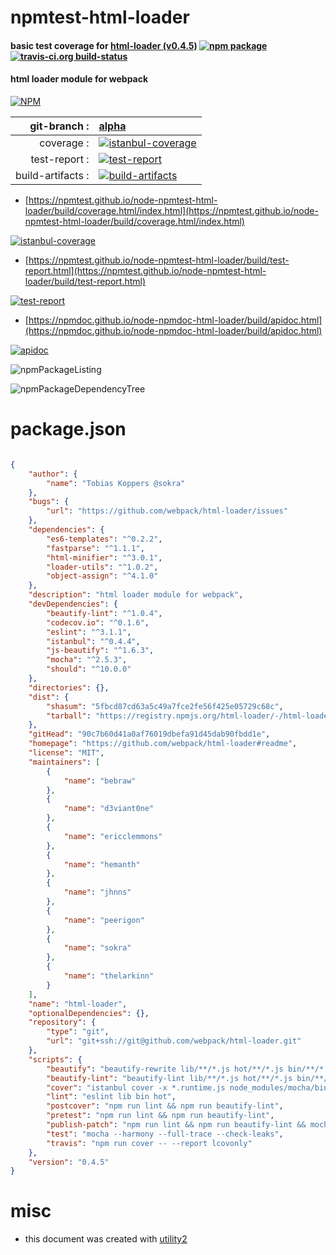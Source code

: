 # npmtest-html-loader

#### basic test coverage for  [html-loader (v0.4.5)](https://github.com/webpack/html-loader#readme)  [![npm package](https://img.shields.io/npm/v/npmtest-html-loader.svg?style=flat-square)](https://www.npmjs.org/package/npmtest-html-loader) [![travis-ci.org build-status](https://api.travis-ci.org/npmtest/node-npmtest-html-loader.svg)](https://travis-ci.org/npmtest/node-npmtest-html-loader)

#### html loader module for webpack

[![NPM](https://nodei.co/npm/html-loader.png?downloads=true&downloadRank=true&stars=true)](https://www.npmjs.com/package/html-loader)

| git-branch : | [alpha](https://github.com/npmtest/node-npmtest-html-loader/tree/alpha)|
|--:|:--|
| coverage : | [![istanbul-coverage](https://npmtest.github.io/node-npmtest-html-loader/build/coverage.badge.svg)](https://npmtest.github.io/node-npmtest-html-loader/build/coverage.html/index.html)|
| test-report : | [![test-report](https://npmtest.github.io/node-npmtest-html-loader/build/test-report.badge.svg)](https://npmtest.github.io/node-npmtest-html-loader/build/test-report.html)|
| build-artifacts : | [![build-artifacts](https://npmtest.github.io/node-npmtest-html-loader/glyphicons_144_folder_open.png)](https://github.com/npmtest/node-npmtest-html-loader/tree/gh-pages/build)|

- [https://npmtest.github.io/node-npmtest-html-loader/build/coverage.html/index.html](https://npmtest.github.io/node-npmtest-html-loader/build/coverage.html/index.html)

[![istanbul-coverage](https://npmtest.github.io/node-npmtest-html-loader/build/screenCapture.buildCi.browser.%252Ftmp%252Fbuild%252Fcoverage.lib.html.png)](https://npmtest.github.io/node-npmtest-html-loader/build/coverage.html/index.html)

- [https://npmtest.github.io/node-npmtest-html-loader/build/test-report.html](https://npmtest.github.io/node-npmtest-html-loader/build/test-report.html)

[![test-report](https://npmtest.github.io/node-npmtest-html-loader/build/screenCapture.buildCi.browser.%252Ftmp%252Fbuild%252Ftest-report.html.png)](https://npmtest.github.io/node-npmtest-html-loader/build/test-report.html)

- [https://npmdoc.github.io/node-npmdoc-html-loader/build/apidoc.html](https://npmdoc.github.io/node-npmdoc-html-loader/build/apidoc.html)

[![apidoc](https://npmdoc.github.io/node-npmdoc-html-loader/build/screenCapture.buildCi.browser.%252Ftmp%252Fbuild%252Fapidoc.html.png)](https://npmdoc.github.io/node-npmdoc-html-loader/build/apidoc.html)

![npmPackageListing](https://npmtest.github.io/node-npmtest-html-loader/build/screenCapture.npmPackageListing.svg)

![npmPackageDependencyTree](https://npmtest.github.io/node-npmtest-html-loader/build/screenCapture.npmPackageDependencyTree.svg)



# package.json

```json

{
    "author": {
        "name": "Tobias Koppers @sokra"
    },
    "bugs": {
        "url": "https://github.com/webpack/html-loader/issues"
    },
    "dependencies": {
        "es6-templates": "^0.2.2",
        "fastparse": "^1.1.1",
        "html-minifier": "^3.0.1",
        "loader-utils": "^1.0.2",
        "object-assign": "^4.1.0"
    },
    "description": "html loader module for webpack",
    "devDependencies": {
        "beautify-lint": "^1.0.4",
        "codecov.io": "^0.1.6",
        "eslint": "^3.1.1",
        "istanbul": "^0.4.4",
        "js-beautify": "^1.6.3",
        "mocha": "^2.5.3",
        "should": "^10.0.0"
    },
    "directories": {},
    "dist": {
        "shasum": "5fbcd87cd63a5c49a7fce2fe56f425e05729c68c",
        "tarball": "https://registry.npmjs.org/html-loader/-/html-loader-0.4.5.tgz"
    },
    "gitHead": "90c7b60d41a0af76019dbefa91d45dab90fbdd1e",
    "homepage": "https://github.com/webpack/html-loader#readme",
    "license": "MIT",
    "maintainers": [
        {
            "name": "bebraw"
        },
        {
            "name": "d3viant0ne"
        },
        {
            "name": "ericclemmons"
        },
        {
            "name": "hemanth"
        },
        {
            "name": "jhnns"
        },
        {
            "name": "peerigon"
        },
        {
            "name": "sokra"
        },
        {
            "name": "thelarkinn"
        }
    ],
    "name": "html-loader",
    "optionalDependencies": {},
    "repository": {
        "type": "git",
        "url": "git+ssh://git@github.com/webpack/html-loader.git"
    },
    "scripts": {
        "beautify": "beautify-rewrite lib/**/*.js hot/**/*.js bin/**/*.js benchmark/*.js test/*.js",
        "beautify-lint": "beautify-lint lib/**/*.js hot/**/*.js bin/**/*.js benchmark/*.js test/*.js",
        "cover": "istanbul cover -x *.runtime.js node_modules/mocha/bin/_mocha",
        "lint": "eslint lib bin hot",
        "postcover": "npm run lint && npm run beautify-lint",
        "pretest": "npm run lint && npm run beautify-lint",
        "publish-patch": "npm run lint && npm run beautify-lint && mocha && npm version patch && git push && git push --tags && npm publish",
        "test": "mocha --harmony --full-trace --check-leaks",
        "travis": "npm run cover -- --report lcovonly"
    },
    "version": "0.4.5"
}
```



# misc
- this document was created with [utility2](https://github.com/kaizhu256/node-utility2)
